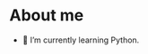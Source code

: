 # About me
- 🌱 I’m currently learning Python.
<!--
- 🔭 I’m currently working on ...
- 🤔 I’m looking for help with ...
- 📫 How to reach me:
--!>

